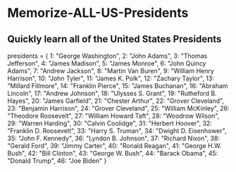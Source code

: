 # Memorize-ALL-US-Presidents

## Quickly learn all of the United States Presidents

presidents = {
            1: "George Washington",
            2: "John Adams",
            3: "Thomas Jefferson",
            4: "James Madison",
            5: "James Monroe",
            6: "John Quincy Adams",
            7: "Andrew Jackson",
            8: "Martin Van Buren",
            9: "William Henry Harrison",
            10: "John Tyler",
            11: "James K. Polk",
            12: "Zachary Taylor",
            13: "Millard Fillmore",
            14: "Franklin Pierce",
            15: "James Buchanan",
            16: "Abraham Lincoln",
            17: "Andrew Johnson",
            18: "Ulysses S. Grant",
            19: "Rutheford B. Hayes",
            20: "James Garfield",
            21: "Chester Arthur",
            22: "Grover Cleveland",
            23: "Benjamin Harrison",
            24: "Grover Cleveland",
            25: "William McKinley",
            26: "Theodore Roosevelt",
            27: "William Howard Taft",
            28: "Woodrow Wilson",
            29: "Warren Harding",
            30: "Calvin Coolidge",
            31: "Herbert Hoover",
            32: "Franklin D. Roosevelt",
            33: "Harry S. Truman",
            34: "Dwight D. Eisenhower",
            35: "John F. Kennedy",
            36: "Lyndon B. Johnson",
            37: "Richard Nixon",
            38: "Gerald Ford",
            39: "Jimmy Carter",
            40: "Ronald Reagan",
            41: "George H.W. Bush",
            42: "Bill Clinton",
            43: "George W. Bush",
            44: "Barack Obama",
            45: "Donald Trump",
            46: "Joe Biden"
            }   
